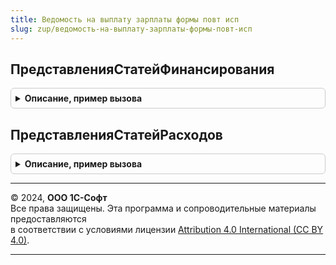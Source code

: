 ```yaml
---
title: Ведомость на выплату зарплаты формы повт исп
slug: zup/ведомость-на-выплату-зарплаты-формы-повт-исп
---
```



## ПредставленияСтатейФинансирования
<details style="margin: 1em 0; padding: 0.5em; border: 1px solid #ccc; border-radius: 6px;">

<summary style="font-weight: bold; cursor: pointer;">Описание, пример вызова</summary>

```bsl

Функция ПредставленияСтатейФинансирования() Экспорт
```

Пример вызова
```bsl
Результат = ВедомостьНаВыплатуЗарплатыФормыПовтИсп.ПредставленияСтатейФинансирования() 
```
</details>

## ПредставленияСтатейРасходов
<details style="margin: 1em 0; padding: 0.5em; border: 1px solid #ccc; border-radius: 6px;">

<summary style="font-weight: bold; cursor: pointer;">Описание, пример вызова</summary>

```bsl

Функция ПредставленияСтатейРасходов(ПолеПредставления = "Код") Экспорт
```

Пример вызова
```bsl
Результат = ВедомостьНаВыплатуЗарплатыФормыПовтИсп.ПредставленияСтатейРасходов(ПолеПредставления);
```
</details>

---

© 2024, **ООО 1С-Софт**  
Все права защищены. Эта программа и сопроводительные материалы предоставляются  
в соответствии с условиями лицензии [Attribution 4.0 International (CC BY 4.0)](https://creativecommons.org/licenses/by/4.0/legalcode).

---
